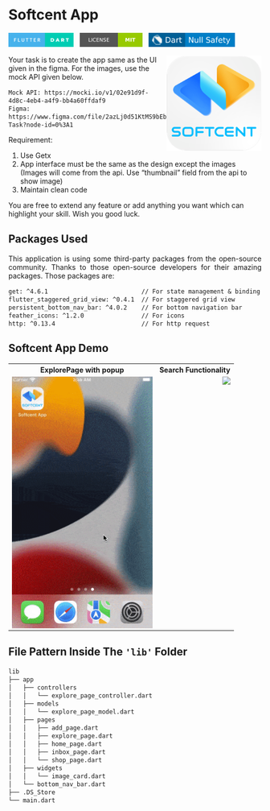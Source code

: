 # Softcent App

<img src="screenshots/badges/flutter-dart.svg" height="28px" />&nbsp;&nbsp;
<a href="https://choosealicense.com/licenses/mit/" target="_blank"><img src="screenshots/badges/license-MIT.svg" height="28px" /></a>&nbsp;&nbsp;
<img src="screenshots/badges/dart-null_safety-blue.svg" height="28px"/>

<img align="right" src="screenshots/logo/playstore.png" height="190"></img>

<p>Your task is to create the app same as the UI given in the figma. For the images, use the mock API given below.</p>

```
Mock API: https://mocki.io/v1/02e91d9f-4d8c-4eb4-a4f9-bb4a60ffdaf9
Figma:    https://www.figma.com/file/2azLj0d51KtMS9bEbdFmA6/Test-Task?node-id=0%3A1
```

Requirement:

1. Use Getx
2. App interface must be the same as the design except the images (Images will come from the api. Use “thumbnail” field from the api to show image)
3. Maintain clean code

You are free to extend any feature or add anything you want which can highlight your skill. Wish you good luck.

## Packages Used

<p align="justify">
  This application is using some third-party packages from the open-source community. Thanks to those open-source developers for their amazing packages. Those packages are: 
</p>

```
get: ^4.6.1                          // For state management & binding
flutter_staggered_grid_view: ^0.4.1  // For staggered grid view
persistent_bottom_nav_bar: ^4.0.2    // For bottom navigation bar
feather_icons: ^1.2.0                // For icons
http: ^0.13.4                        // For http request
```

## Softcent App Demo

<table align="center" style="margin: 0px auto;">
  <tr>
    <th>ExplorePage with popup</th>
    <th>Search Functionality</th>
  </tr>
  <tr>
    <td><img align="right" src="screenshots/gifs/demo_1.gif" height="500"></img></td>
    <td><img align="right" src="screenshots/gifs/darkMode.gif" height="500"></img></td>
  </tr>
  </table>

## File Pattern Inside The `'lib'` Folder

```
lib
├── app
│   ├── controllers
│   │   └── explore_page_controller.dart
│   ├── models
│   │   └── explore_page_model.dart
│   ├── pages
│   │   ├── add_page.dart
│   │   ├── explore_page.dart
│   │   ├── home_page.dart
│   │   ├── inbox_page.dart
│   │   └── shop_page.dart
│   ├── widgets
│   │   └── image_card.dart
│   └── bottom_nav_bar.dart
├── .DS_Store
└── main.dart
```
